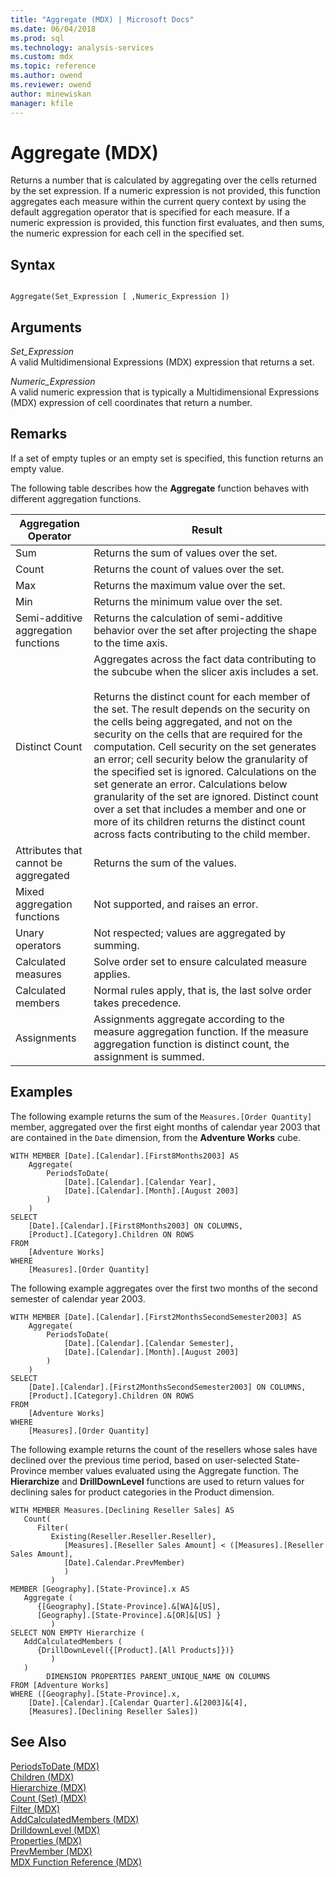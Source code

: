```yaml
---
title: "Aggregate (MDX) | Microsoft Docs"
ms.date: 06/04/2018
ms.prod: sql
ms.technology: analysis-services
ms.custom: mdx
ms.topic: reference
ms.author: owend
ms.reviewer: owend
author: minewiskan
manager: kfile
---
```

# Aggregate (MDX)


  Returns a number that is calculated by aggregating over the cells returned by the set expression. If a numeric expression is not provided, this function aggregates each measure within the current query context by using the default aggregation operator that is specified for each measure. If a numeric expression is provided, this function first evaluates, and then sums, the numeric expression for each cell in the specified set.  
  
## Syntax  
  
```  
  
Aggregate(Set_Expression [ ,Numeric_Expression ])  
```  
  
## Arguments  
 *Set_Expression*  
 A valid Multidimensional Expressions (MDX) expression that returns a set.  
  
 *Numeric_Expression*  
 A valid numeric expression that is typically a Multidimensional Expressions (MDX) expression of cell coordinates that return a number.  
  
## Remarks  
 If a set of empty tuples or an empty set is specified, this function returns an empty value.  
  
 The following table describes how the **Aggregate** function behaves with different aggregation functions.  
  
|Aggregation Operator|Result|  
|--------------------------|------------|  
|Sum|Returns the sum of values over the set.|  
|Count|Returns the count of values over the set.|  
|Max|Returns the maximum value over the set.|  
|Min|Returns the minimum value over the set.|  
|Semi-additive aggregation functions|Returns the calculation of semi-additive behavior over the set after projecting the shape to the time axis.|  
|Distinct Count|Aggregates across the fact data contributing to the subcube when the slicer axis includes a set.<br /><br /> Returns the distinct count for each member of the set. The result depends on the security on the cells being aggregated, and not on the security on the cells that are required for the computation. Cell security on the set generates an error; cell security below the granularity of the specified set is ignored. Calculations on the set generate an error. Calculations below granularity of the set are ignored. Distinct count over a set that includes a member and one or more of its children returns the distinct count across facts contributing to the child member.|  
|Attributes that cannot be aggregated|Returns the sum of the values.|  
|Mixed aggregation functions|Not supported, and raises an error.|  
|Unary operators|Not respected; values are aggregated by summing.|  
|Calculated measures|Solve order set to ensure calculated measure applies.|  
|Calculated members|Normal rules apply, that is, the last solve order takes precedence.|  
|Assignments|Assignments aggregate according to the measure aggregation function. If the measure aggregation function is distinct count, the assignment is summed.|  
  
## Examples  
 The following example returns the sum of the `Measures.[Order Quantity]` member, aggregated over the first eight months of calendar year 2003 that are contained in the `Date` dimension, from the **Adventure Works** cube.  
  
```  
WITH MEMBER [Date].[Calendar].[First8Months2003] AS  
    Aggregate(  
        PeriodsToDate(  
            [Date].[Calendar].[Calendar Year],   
            [Date].[Calendar].[Month].[August 2003]  
        )  
    )  
SELECT   
    [Date].[Calendar].[First8Months2003] ON COLUMNS,  
    [Product].[Category].Children ON ROWS  
FROM  
    [Adventure Works]  
WHERE  
    [Measures].[Order Quantity]  
```  
  
 The following example aggregates over the first two months of the second semester of calendar year 2003.  
  
```  
WITH MEMBER [Date].[Calendar].[First2MonthsSecondSemester2003] AS  
    Aggregate(  
        PeriodsToDate(  
            [Date].[Calendar].[Calendar Semester],   
            [Date].[Calendar].[Month].[August 2003]  
        )  
    )  
SELECT   
    [Date].[Calendar].[First2MonthsSecondSemester2003] ON COLUMNS,  
    [Product].[Category].Children ON ROWS  
FROM  
    [Adventure Works]  
WHERE  
    [Measures].[Order Quantity]  
```  
  
 The following example returns the count of the resellers whose sales have declined over the previous time period, based on user-selected State-Province member values evaluated using the Aggregate function. The **Hierarchize** and **DrillDownLevel** functions are used to return values for declining sales for product categories in the Product dimension.  
  
```  
WITH MEMBER Measures.[Declining Reseller Sales] AS   
   Count(  
      Filter(  
         Existing(Reseller.Reseller.Reseller),   
            [Measures].[Reseller Sales Amount] < ([Measures].[Reseller Sales Amount],  
            [Date].Calendar.PrevMember)  
            )  
         )  
MEMBER [Geography].[State-Province].x AS   
   Aggregate (   
      {[Geography].[State-Province].&[WA]&[US],   
      [Geography].[State-Province].&[OR]&[US] }   
         )  
SELECT NON EMPTY Hierarchize (  
   AddCalculatedMembers (  
      {DrillDownLevel({[Product].[All Products]})}  
         )  
   )  
        DIMENSION PROPERTIES PARENT_UNIQUE_NAME ON COLUMNS   
FROM [Adventure Works]  
WHERE ([Geography].[State-Province].x,   
    [Date].[Calendar].[Calendar Quarter].&[2003]&[4],  
    [Measures].[Declining Reseller Sales])  
```  
  
## See Also  
 [PeriodsToDate &#40;MDX&#41;](../mdx/periodstodate-mdx.md)   
 [Children &#40;MDX&#41;](../mdx/children-mdx.md)   
 [Hierarchize &#40;MDX&#41;](../mdx/hierarchize-mdx.md)   
 [Count &#40;Set&#41; &#40;MDX&#41;](../mdx/count-set-mdx.md)   
 [Filter &#40;MDX&#41;](../mdx/filter-mdx.md)   
 [AddCalculatedMembers &#40;MDX&#41;](../mdx/addcalculatedmembers-mdx.md)   
 [DrilldownLevel &#40;MDX&#41;](../mdx/drilldownlevel-mdx.md)   
 [Properties &#40;MDX&#41;](../mdx/properties-mdx.md)   
 [PrevMember &#40;MDX&#41;](../mdx/prevmember-mdx.md)   
 [MDX Function Reference &#40;MDX&#41;](../mdx/mdx-function-reference-mdx.md)  
  
  
